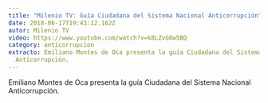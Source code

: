 ```yaml
---
title: "Milenio TV: Guía Ciudadana del Sistema Nacional Anticorrupción"
date: 2018-06-17T19:43:12.162Z
autor: Milenio TV
video: https://www.youtube.com/watch?v=k8LZvG6w5BQ
category: anticorrupcion
extracto: Emiliano Montes de Oca presenta la guía Ciudadana del Sistema Nacional
  Anticorrupción.
---
```

Emiliano Montes de Oca presenta la guía Ciudadana del Sistema Nacional Anticorrupción.